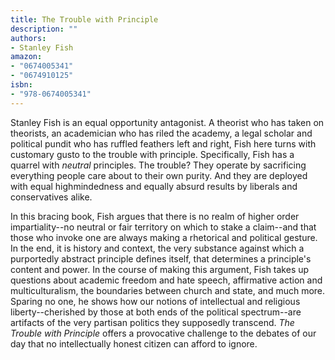 ```yaml
---
title: The Trouble with Principle
description: ""
authors:
- Stanley Fish
amazon:
- "0674005341"
- "0674910125"
isbn:
- "978-0674005341"
---
```

Stanley Fish is an equal opportunity antagonist. A theorist who has taken on theorists, an academician who has riled the academy, a legal scholar and political pundit who has ruffled feathers left and right, Fish here turns with customary gusto to the trouble with principle. Specifically, Fish has a quarrel with _neutral_ principles. The trouble? They operate by sacrificing everything people care about to their own purity. And they are deployed with equal highmindedness and equally absurd results by liberals and conservatives alike.
  
In this bracing book, Fish argues that there is no realm of higher order impartiality--no neutral or fair territory on which to stake a claim--and that those who invoke one are always making a rhetorical and political gesture. In the end, it is history and context, the very substance against which a purportedly abstract principle defines itself, that determines a principle's content and power. In the course of making this argument, Fish takes up questions about academic freedom and hate speech, affirmative action and multiculturalism, the boundaries between church and state, and much more. Sparing no one, he shows how our notions of intellectual and religious liberty--cherished by those at both ends of the political spectrum--are artifacts of the very partisan politics they supposedly transcend. _The Trouble with Principle_ offers a provocative challenge to the debates of our day that no intellectually honest citizen can afford to ignore.
